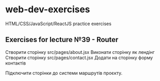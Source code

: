 # web-dev-exercises

HTML/CSS/JavaScript/ReactJS practice exercises

## Exercises for lecture №39 - Router

Створити сторінку src/pages/about.jsx
Виконати сторінку як лендінг 
Створити сторінку src/pages/contact.jsx
Додати на сторінку форму контактів

Підключити сторінки до системи маршрутів проєкту.
